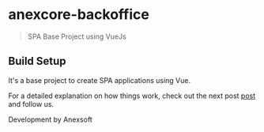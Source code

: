 # anexcore-backoffice

> SPA Base Project using VueJs

## Build Setup

It's a base project to create SPA applications using Vue.

For a detailed explanation on how things work, check out the next post [post](http://anexsoft.com/p/186/proyecto-base-spa-con-vue-vuex-vuerouter-axios-y-element-ui?) and follow us.

Development by Anexsoft
